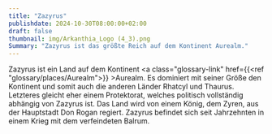 ```yaml
---
title: "Zazyrus"
publishdate: 2024-10-30T08:00:00+02:00
draft: false
thumbnail: img/Arkanthia_Logo (4_3).png
Summary: "Zazyrus ist das größte Reich auf dem Kontinent Aurealm."
---
```


Zazyrus ist ein Land auf dem Kontinent <a class="glossary-link" href={{<ref "glossary/places/Aurealm">}} >Aurealm</a>. Es dominiert mit seiner Größe den Kontinent und somit auch die anderen Länder Rhatcyl und Thaurus. Letzteres gleicht eher einem Protektorat, welches politisch vollständig abhängig von Zazyrus ist. Das Land wird von einem König, dem Zyren, aus der Hauptstadt Don Rogan regiert. Zazyrus befindet sich seit Jahrzehnten in einem Krieg mit dem verfeindeten Balrum.
